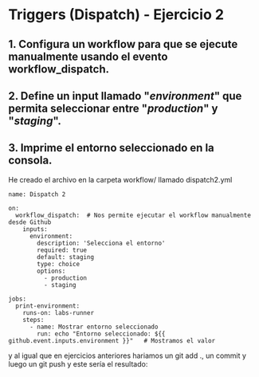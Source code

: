 # Triggers (Dispatch) - Ejercicio 2

## 1. Configura un workflow para que se ejecute manualmente usando el evento workflow_dispatch.

## 2. Define un input llamado "_environment_" que permita seleccionar entre "_production_" y "_staging_".

## 3. Imprime el entorno seleccionado en la consola.

He creado el archivo en la carpeta workflow/ llamado dispatch2.yml

```
name: Dispatch 2

on:
  workflow_dispatch:  # Nos permite ejecutar el workflow manualmente desde Github
    inputs:
      environment:
        description: 'Selecciona el entorno'
        required: true
        default: staging   
        type: choice
        options:
          - production
          - staging

jobs:
  print-environment:
    runs-on: labs-runner
    steps:
      - name: Mostrar entorno seleccionado
        run: echo "Entorno seleccionado: ${{ github.event.inputs.environment }}"   # Mostramos el valor 
```

y al igual que en ejercicios anteriores hariamos un git add ., un commit y luego un git push y este sería el resultado:

